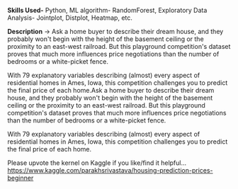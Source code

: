 **Skills Used-** Python, ML algorithm- RandomForest, Exploratory Data Analysis- Jointplot, Distplot, Heatmap, etc.

**Description** -> Ask a home buyer to describe their dream house, and they probably won't begin with the height of the basement ceiling or the proximity to an east-west railroad. But this playground competition's dataset proves that much more influences price negotiations than the number of bedrooms or a white-picket fence.

With 79 explanatory variables describing (almost) every aspect of residential homes in Ames, Iowa, this competition challenges you to predict the final price of each home.Ask a home buyer to describe their dream house, and they probably won't begin with the height of the basement ceiling or the proximity to an east-west railroad. But this playground competition's dataset proves that much more influences price negotiations than the number of bedrooms or a white-picket fence.

With 79 explanatory variables describing (almost) every aspect of residential homes in Ames, Iowa, this competition challenges you to predict the final price of each home.<br>

Please upvote the kernel on Kaggle if you like/find it helpful...<br>
https://www.kaggle.com/parakhsrivastava/housing-prediction-prices-beginner
